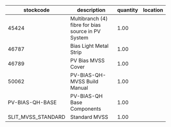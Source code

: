 |stockcode|description|quantity|location|
|---------|-----------|--------|--------|
|45424|Multibranch (4) fibre for bias source in PV System|1.00||
|46787|Bias Light Metal Strip|1.00||
|46789|PV Bias MVSS Cover|1.00||
|50062|PV-BIAS-QH-MVSS Build Manual|1.00||
|PV-BIAS-QH-BASE|PV-BIAS-QH Base Components|1.00||
|SLIT_MVSS_STANDARD|Standard MVSS|1.00||
